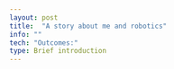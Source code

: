 ```yaml
---
layout: post
title:  "A story about me and robotics"
info: ""
tech: "Outcomes:"
type: Brief introduction
---
```


